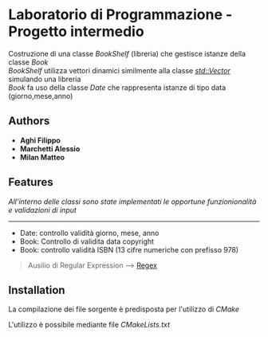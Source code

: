 
# Laboratorio di Programmazione - Progetto intermedio

Costruzione di una classe *BookShelf* (libreria) che gestisce istanze della classe *Book*  
*BookShelf* utilizza vettori dinamici similmente alla classe [*std::Vector*](https://cplusplus.com/reference/vector/vector/) simulando una libreria         
*Book* fa uso della classe *Date* che rappresenta istanze di tipo data (giorno,mese,anno) 


## Authors

- **Aghi Filippo** 
- **Marchetti Alessio**
- **Milan Matteo**


## Features
*All'interno delle classi sono state implementati le opportune funzionionalità e validazioni di input* 
___
- Date: controllo validità giorno, mese, anno
- Book: Controllo di validita data copyright
- Book: controllo validità ISBN (13 cifre numeriche con prefisso 978) 
> Ausilio di Regular Expression --> [Regex](https://en.cppreference.com/w/cpp/regex)



## Installation

La compilazione dei file sorgente è predisposta per l'utilizzo di *CMake* 

L'utilizzo è possibile mediante file _CMakeLists.txt_

    